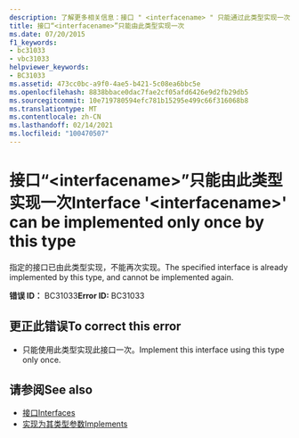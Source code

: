 ```yaml
---
description: 了解更多相关信息：接口 " <interfacename> " 只能通过此类型实现一次
title: 接口“<interfacename>”只能由此类型实现一次
ms.date: 07/20/2015
f1_keywords:
- bc31033
- vbc31033
helpviewer_keywords:
- BC31033
ms.assetid: 473cc0bc-a9f0-4ae5-b421-5c08ea6bbc5e
ms.openlocfilehash: 8838bbace0dac7fae2cf05afd6426e9d2fb29db5
ms.sourcegitcommit: 10e719780594efc781b15295e499c66f316068b8
ms.translationtype: MT
ms.contentlocale: zh-CN
ms.lasthandoff: 02/14/2021
ms.locfileid: "100470507"
---
```

# <a name="interface-interfacename-can-be-implemented-only-once-by-this-type"></a><span data-ttu-id="5ab04-103">接口“\<interfacename>”只能由此类型实现一次</span><span class="sxs-lookup"><span data-stu-id="5ab04-103">Interface '\<interfacename>' can be implemented only once by this type</span></span>

<span data-ttu-id="5ab04-104">指定的接口已由此类型实现，不能再次实现。</span><span class="sxs-lookup"><span data-stu-id="5ab04-104">The specified interface is already implemented by this type, and cannot be implemented again.</span></span>  
  
 <span data-ttu-id="5ab04-105">**错误 ID：** BC31033</span><span class="sxs-lookup"><span data-stu-id="5ab04-105">**Error ID:** BC31033</span></span>  
  
## <a name="to-correct-this-error"></a><span data-ttu-id="5ab04-106">更正此错误</span><span class="sxs-lookup"><span data-stu-id="5ab04-106">To correct this error</span></span>  
  
- <span data-ttu-id="5ab04-107">只能使用此类型实现此接口一次。</span><span class="sxs-lookup"><span data-stu-id="5ab04-107">Implement this interface using this type only once.</span></span>  
  
## <a name="see-also"></a><span data-ttu-id="5ab04-108">请参阅</span><span class="sxs-lookup"><span data-stu-id="5ab04-108">See also</span></span>

- [<span data-ttu-id="5ab04-109">接口</span><span class="sxs-lookup"><span data-stu-id="5ab04-109">Interfaces</span></span>](../programming-guide/language-features/interfaces/index.md)
- [<span data-ttu-id="5ab04-110">实现为其类型参数</span><span class="sxs-lookup"><span data-stu-id="5ab04-110">Implements</span></span>](../language-reference/statements/implements-clause.md)
